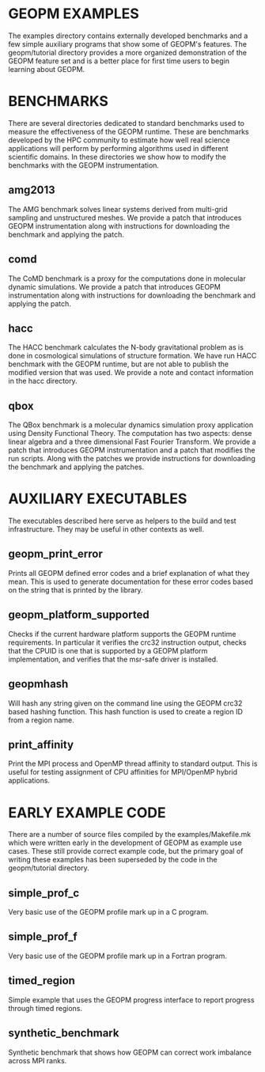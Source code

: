 GEOPM EXAMPLES
==============
The examples directory contains externally developed benchmarks and a
few simple auxiliary programs that show some of GEOPM's features.  The
geopm/tutorial directory provides a more organized demonstration of
the GEOPM feature set and is a better place for first time users to
begin learning about GEOPM.

BENCHMARKS
==========
There are several directories dedicated to standard benchmarks used to
measure the effectiveness of the GEOPM runtime.  These are benchmarks
developed by the HPC community to estimate how well real science
applications will perform by performing algorithms used in different
scientific domains.  In these directories we show how to modify the
benchmarks with the GEOPM instrumentation.

amg2013
-------
The AMG benchmark solves linear systems derived from multi-grid
sampling and unstructured meshes.  We provide a patch that introduces
GEOPM instrumentation along with instructions for downloading the
benchmark and applying the patch.

comd
----
The CoMD benchmark is a proxy for the computations done in molecular
dynamic simulations.  We provide a patch that introduces GEOPM
instrumentation along with instructions for downloading the benchmark
and applying the patch.

hacc
----
The HACC benchmark calculates the N-body gravitational problem as is
done in cosmological simulations of structure formation.  We have run
HACC benchmark with the GEOPM runtime, but are not able to publish the
modified version that was used.  We provide a note and contact
information in the hacc directory.

qbox
----
The QBox benchmark is a molecular dynamics simulation proxy
application using Density Functional Theory.  The computation has two
aspects: dense linear algebra and a three dimensional Fast Fourier
Transform.  We provide a patch that introduces GEOPM instrumentation
and a patch that modifies the run scripts.  Along with the patches we
provide instructions for downloading the benchmark and applying the
patches.

AUXILIARY EXECUTABLES
=====================
The executables described here serve as helpers to the build and test
infrastructure.  They may be useful in other contexts as well.

geopm_print_error
-----------------
Prints all GEOPM defined error codes and a brief explanation of what
they mean.  This is used to generate documentation for these error
codes based on the string that is printed by the library.

geopm_platform_supported
------------------------
Checks if the current hardware platform supports the GEOPM runtime
requirements.  In particular it verifies the crc32 instruction output,
checks that the CPUID is one that is supported by a GEOPM platform
implementation, and verifies that the msr-safe driver is installed.

geopmhash
---------
Will hash any string given on the command line using the GEOPM crc32
based hashing function.  This hash function is used to create a region
ID from a region name.

print_affinity
--------------
Print the MPI process and OpenMP thread affinity to standard output.
This is useful for testing assignment of CPU affinities for MPI/OpenMP
hybrid applications.


EARLY EXAMPLE CODE
==================
There are a number of source files compiled by the
examples/Makefile.mk which were written early in the development of
GEOPM as example use cases.  These still provide correct example code,
but the primary goal of writing these examples has been superseded
by the code in the geopm/tutorial directory.

simple_prof_c
-------------
Very basic use of the GEOPM profile mark up in a C program.

simple_prof_f
-------------
Very basic use of the GEOPM profile mark up in a Fortran program.

timed_region
------------
Simple example that uses the GEOPM progress interface to report
progress through timed regions.

synthetic_benchmark
-------------------
Synthetic benchmark that shows how GEOPM can correct work imbalance
across MPI ranks.

